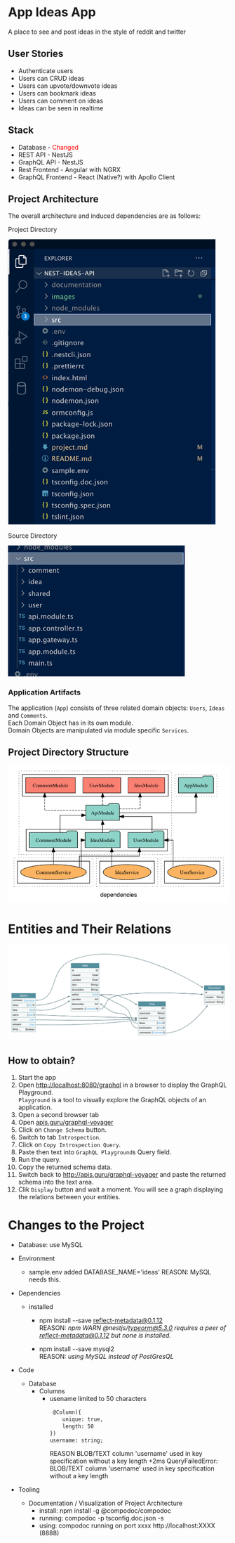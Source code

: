 # App Ideas App

A place to see and post ideas in the style of reddit and twitter

## User Stories

- Authenticate users
- Users can CRUD ideas
- Users can upvote/downvote ideas
- Users can bookmark ideas
- Users can comment on ideas
- Ideas can be seen in realtime

## Stack

- Database - <span style="color:red">Changed</span> 
- REST API - NestJS
- GraphQL API - NestJS
- Rest Frontend - Angular with NGRX
- GraphQL Frontend - React (Native?) with Apollo Client


## Project Architecture

The overall architecture and induced dependencies are as follows:

Project Directory  

![Project Directory](images/project-directory.png)

Source Directory

![Source Directory](images/project-src-directory.png)


### Application Artifacts

The application (`App`) consists of three related domain objects: `Users`, `Ideas` and `Comments`.  
Each Domain Object has in its own module.  
Domain Objects are manipulated via module specific `Services`. 

## Project Directory Structure
![Architecture / Dependencies](images/ideas-api-dependencies-graph.png)


# Entities and Their Relations

![Entities / Relations](images/entities-relations.png)

## How to obtain?

1. Start the app
2. Open <a href="http://localhost:8080/graphql">http://localhost:8080/graphql</a> in a browser to display the GraphQL Playground.  
`Playground` is a tool to visually explore the GraphQL objects of an application.  
3. Open a second browser tab
4. Open <a href="https://apis.guru/graphql-voyager">apis.guru/graphql-voyager</a>
5. Click on `Change Schema` button.
6. Switch to tab `Introspection`.
7. Click on `Copy Introspection Query`.
8. Paste then text into `GraphQL Playground`s Query field.
9. Run the query.
10. Copy the returned schema data.
11. Switch back to http://apis.guru/graphql-voyager and paste the returned schema into the text area. 
12. Clik `Display` button and wait a moment. You will see a graph displaying the relations between your entities.



# Changes to the Project

- Database: 
    use MySQL

- Environment
    - sample.env    added DATABASE_NAME='ideas'  REASON: MySQL needs this.

- Dependencies
    - installed
        - npm install --save reflect-metadata@0.1.12  
        REASON: *npm WARN @nestjs/typeorm@5.3.0 requires a peer of reflect-metadata@0.1.12 but none is installed.*
    
        - npm install --save mysql2  
        REASON: *using MySQL instead of PostGresQL*

- Code
    - Database
        - Columns
            - usename limited to 50 characters
                ```code
                 @Column({
                    unique: true,
                    length: 50
                })
                username: string;
                ```
                REASON  BLOB/TEXT column 'username' used in key specification without a key length +2ms
                QueryFailedError: BLOB/TEXT column 'username' used in key specification without a key length

- Tooling
    - Documentation / Visualization of Project Architecture
        - install: npm install -g @compodoc/compodoc 
        - running: compodoc -p tsconfig.doc.json -s
        - using: compodoc running on port xxxx http://localhost:XXXX   (8888)